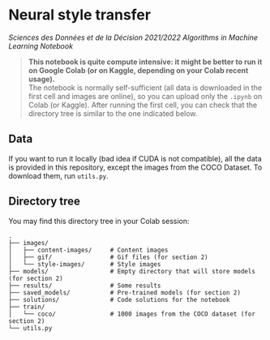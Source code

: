 # Neural style transfer
_Sciences des Données et de la Décision 2021/2022
Algorithms in Machine Learning Notebook_

> **This notebook is quite compute intensive: it might be better to run it on Google Colab (or on Kaggle, depending on your Colab recent usage).** <br>
> The notebook is normally self-sufficient (all data is downloaded in the first cell and images are online), so you can upload only the `.ipynb` on Colab (or Kaggle).
> After running the first cell, you can check that the directory tree is similar to the one indicated below.

## Data

If you want to run it locally (bad idea if CUDA is not compatible), all the data is provided in this repository, except the images from the COCO Dataset. To download them, run `utils.py`.

## Directory tree

You may find this directory tree in your Colab session:

    .
    ├── images/
    │   ├── content-images/     # Content images
    │   ├── gif/                # Gif files (for section 2)
    │   └── style-images/       # Style images
    ├── models/                 # Empty directory that will store models (for section 2)
    ├── results/                # Some results
    ├── saved_models/           # Pre-trained models (for section 2)
    ├── solutions/              # Code solutions for the notebook
    ├── train/
    │   └── coco/               # 1000 images from the COCO dataset (for section 2)
    └── utils.py


